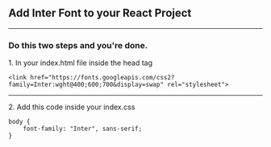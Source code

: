 <h2 class="text-white text-2xl font-bold text-center">Add Inter Font to your React Project</h2>

<hr class="my-4 border-gray-600"/>

<h3 class="text-white font-semibold mb-2">Do this two steps and you're done.</h3>
<p class="text-white mb-2"> 1. In your index.html file inside the head tag </p>

<pre class="bg-gray-800 rounded-lg p-1 mb-4"><code class="language-bash">&lt;link href="https://fonts.googleapis.com/css2?family=Inter:wght@400;600;700&display=swap" rel="stylesheet"&gt;</code></pre>

<hr class="my-4 border-gray-600"/>

<p class="text-white mb-2">2. Add this code inside your index.css</p>


<pre class="bg-gray-800 rounded-lg p-1 mb-4"><code class="language-bash">body {
    font-family: "Inter", sans-serif;
}</code></pre>